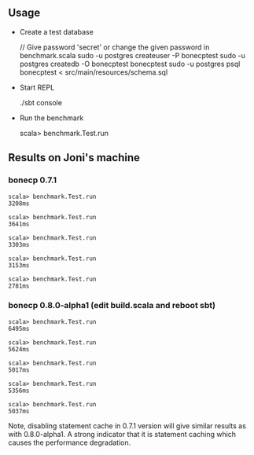 ## Usage

* Create a test database

    // Give password 'secret' or change the given password in benchmark.scala
    sudo -u postgres createuser -P bonecptest 
    sudo -u postgres createdb -O bonecptest bonecptest
    sudo -u postgres psql bonecptest < src/main/resources/schema.sql

* Start REPL

    ./sbt console

* Run the benchmark

    scala> benchmark.Test.run

## Results on Joni's machine

### bonecp 0.7.1

    scala> benchmark.Test.run
    3208ms

    scala> benchmark.Test.run
    3641ms

    scala> benchmark.Test.run
    3303ms

    scala> benchmark.Test.run
    3153ms

    scala> benchmark.Test.run
    2781ms

### bonecp 0.8.0-alpha1 (edit build.scala and reboot sbt)

    scala> benchmark.Test.run
    6495ms

    scala> benchmark.Test.run
    5624ms

    scala> benchmark.Test.run
    5017ms

    scala> benchmark.Test.run
    5356ms

    scala> benchmark.Test.run
    5037ms

Note, disabling statement cache in 0.7.1 version will give similar results as with 0.8.0-alpha1. A strong indicator that it is statement caching which causes the performance degradation.

